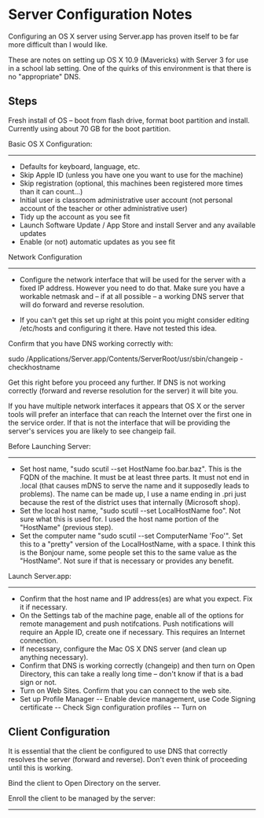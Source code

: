 Server Configuration Notes
==========================

Configuring an OS X server using Server.app has proven itself to be far more difficult than I would like.

These are notes on setting up OS X 10.9 (Mavericks) with Server 3 for use in a school lab setting. One of the quirks of this environment is that there is no "appropriate" DNS.

Steps
-----

Fresh install of OS – boot from flash drive, format boot partition and install. Currently using about 70 GB for the boot partition.

Basic OS X Configuration:
_________________________
* Defaults for keyboard, language, etc.
* Skip Apple ID (unless you have one you want to use for the machine)
* Skip registration (optional, this machines been registered more times than it can count…)
* Initial user is classroom administrative user account (not personal account of the teacher or other administrative user)
* Tidy up the account as you see fit
* Launch Software Update / App Store and install Server and any available updates
* Enable (or not) automatic updates as you see fit

Network Configuration
_____________________
* Configure the network interface that will be used for the server with a fixed IP address. However you need to do that. Make sure you have a workable netmask and – if at all possible – a working DNS server that will do forward and reverse resolution.

* If you can't get this set up right at this point you might consider editing /etc/hosts and configuring it there. Have not tested this idea.

Confirm that you have DNS working correctly with:

sudo /Applications/Server.app/Contents/ServerRoot/usr/sbin/changeip -checkhostname

Get this right before you proceed any further. If DNS is not working correctly (forward and reverse resolution for the server) it will bite you.

If you have multiple network interfaces it appears that OS X or the server tools will prefer an interface that can reach the Internet over the first one in the service order. If that is not the interface that will be providing the server's services you are likely to see changeip fail.

Before Launching Server:
________________________
* Set host name, "sudo scutil --set HostName foo.bar.baz". This is the FQDN of the machine. It must be at least three parts. It must not end in .local (that causes mDNS to serve the name and it supposedly leads to problems). The name can be made up, I use a name ending in .pri just because the rest of the district uses that internally (Microsoft shop).
* Set the local host name, "sudo scutil --set LocalHostName foo". Not sure what this is used for. I used the host name portion of the "HostName" (previous step).
* Set the computer name "sudo scutil --set ComputerName 'Foo'". Set this to a "pretty" version of the LocalHostName, with a space. I think this is the Bonjour name, some people set this to the same value as the "HostName". Not sure if that is necessary or provides any benefit.

Launch Server.app:
__________________
* Confirm that the host name and IP address(es) are what you expect. Fix it if necessary.
* On the Settings tab of the machine page, enable all of the options for remote management and push notifcations. Push notifications will require an Apple ID, create one if necessary. This requires an Internet connection.
* If necessary, configure the Mac OS X DNS server (and clean up anything necessary).
* Confirm that DNS is working correctly (changeip) and then turn on Open Directory, this can take a really long time – don't know if that is a bad sign or not.
* Turn on Web Sites. Confirm that you can connect to the web site.
* Set up Profile Manager
-- Enable device management, use Code Signing certificate
-- Check Sign configuration profiles
-- Turn on

Client Configuration
--------------------

It is essential that the client be configured to use DNS that correctly resolves the server (forward and reverse). Don't even think of proceeding until this is working.

Bind the client to Open Directory on the server.

Enroll the client to be managed by the server:
______________________________________________
